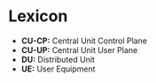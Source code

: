 # Lexicon

* **CU-CP:** Central Unit Control Plane
* **CU-UP:** Central Unit User Plane
* **DU:** Distributed Unit 
* **UE:** User Equipment